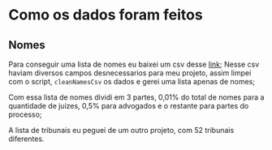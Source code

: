 # Como os dados foram feitos

## Nomes

Para conseguir uma lista de nomes eu baixei um csv desse [link](https://brasil.io/dataset/genero-nomes/nomes);
Nesse csv haviam diversos campos desnecessarios para meu projeto, assim limpei com o script, `cleanNamesCsv` os dados e gerei uma lista apenas de nomes;

Com essa lista de nomes dividi em 3 partes, 0,01% do total de nomes para a quantidade de juizes, 0,5% para advogados e o restante para partes do processo;

A lista de tribunais eu peguei de um outro projeto, com 52 tribunais diferentes.
